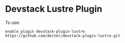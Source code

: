 Devstack Lustre Plugin
===================

To use:
```
enable_plugin devstack-plugin-lustre https://github.com/deiter/devstack-plugin-lustre.git
```
